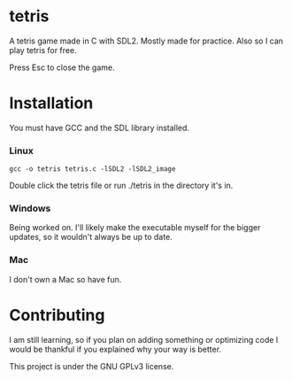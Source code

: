 # tetris
A tetris game made in C with SDL2. Mostly made for practice. Also so I can play tetris for free.

Press Esc to close the game.
# Installation
You must have GCC and the SDL library installed.
### Linux
```gcc -o tetris tetris.c -lSDL2 -lSDL2_image```

Double click the tetris file or run ./tetris in the directory it's in.
### Windows
Being worked on. I'll likely make the executable myself for the bigger updates, so it wouldn't always be up to date.
### Mac
I don't own a Mac so have fun.
# Contributing
I am still learning, so if you plan on adding something or optimizing code I would be thankful if you explained why your way is better.

This project is under the GNU GPLv3 license.
